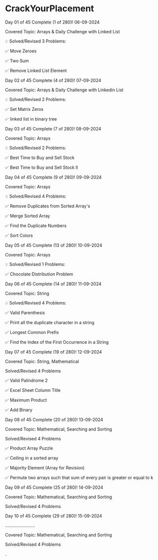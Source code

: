 # CrackYourPlacement

Day 01 of 45 Complete (1 of 280)! 06-09-2024

Covered Topic: Arrays & Daily Challenge with Linked List 

💡 Solved/Revised 3 Problems:

✅ Move Zeroes

✅ Two Sum

✅ Remove Linked List Element




Day 02 of 45 Complete (4 of 280)! 07-09-2024

Covered Topic: Arrays & Daily Challenge with Linkedin List 

💡 Solved/Revised 2 Problems:

✅ Set Matrix Zeros

✅ linked list in binary tree



Day 03 of 45 Complete (7 of 280)! 08-09-2024

Covered Topic: Arrays 

💡 Solved/Revised 2 Problems:

✅ Best Time to Buy and Sell Stock 

✅ Best Time to Buy and Sell Stock II



Day 04 of 45 Complete (9 of 280)! 09-09-2024

Covered Topic: Arrays 

💡 Solved/Revised 4 Problems:

✅ Remove Duplicates from Sorted Array's 

✅ Merge Sorted Array

✅ Find the Duplicate Numbers

✅ Sort Colors



Day 05 of 45 Complete (13 of 280)! 10-09-2024

Covered Topic: Arrays 

💡 Solved/Revised 1 Problems:

✅ Chocolate Distribution Problem





Day 06 of 45 Complete (14 of 280)! 11-09-2024

Covered Topic: String 

💡 Solved/Revised 4 Problems:

✅ Valid Parenthesis 

✅ Print all the duplicate character in a string

✅ Longest Common Prefix

✅ Find the Index of the First Occurrence in a String



Day 07 of 45 Complete (19 of 280)! 12-09-2024

Covered Topic: String, Mathematical 

Solved/Revised 4 Problems

✅ Valid Palindrome 2 

✅ Excel Sheet Column Title 

✅ Maximum Product 

✅ Add Binary 



Day 08 of 45 Complete (20 of 280)! 13-09-2024

Covered Topic: Mathematical, Searching and Sorting  

Solved/Revised 4 Problems

✅ Product Array Puzzle 

✅ Ceiling in a sorted array

✅ Majority Element (Array for Revision)

✅ Permute two arrays such that sum of every pair is greater or equal to k 



Day 09 of 45 Complete (25 of 280)! 14-09-2024

Covered Topic: Mathematical, Searching and Sorting  

Solved/Revised 4 Problems

Day 10 of 45 Complete (29 of 280)! 15-09-2024


........................

Covered Topic: Mathematical, Searching and Sorting  

Solved/Revised 4 Problems

.




